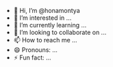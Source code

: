 - 👋 Hi, I’m @honamontya
- 👀 I’m interested in ...
- 🌱 I’m currently learning ...
- 💞️ I’m looking to collaborate on ...
- 📫 How to reach me ...
- 😄 Pronouns: ...
- ⚡ Fun fact: ...

<!---
honamontya/honamontya is a ✨ special ✨ repository because its `README.md` (this file) appears on your GitHub profile.
You can click the Preview link to take a look at your changes.
--->
